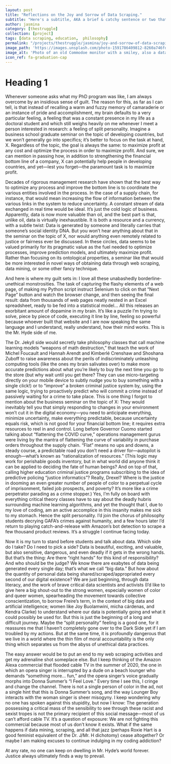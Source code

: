 ```yaml
---
layout: post
title: "Reflections on the Joy and Sorrow of Data Scraping."
subtitle: "Here's a subtitle, AKA a brief & catchy sentence or two that go below the title."
author: jasmina
category: [thestruggle]
collection: [project]
tags: [data scraping, education,  philosophy]
permalink: "/projects/thestruggle/jasmina/joy-and-sorrow-of-data-scraping"
image_path: 'https://images.unsplash.com/photo-1591786409812-8260a746fd1c?ixid=MXwxMjA3fDB8MHxwaG90by1wYWdlfHx8fGVufDB8fHw%3D&ixlib=rb-1.2.1&auto=format&fit=crop&w=1217&q=80'
image_alt: 'Photo of an old Commodoe monitor with a smiley, also a datasette and old insturctions.'
icon_ref: fa-graduation-cap
---
```



# Heading 1

Whenever someone asks what my PhD program was like, I am always overcome by an insidious sense of guilt. The reason for this, as far as I can tell, is that instead of recalling a warm and fuzzy memory of camaraderie or an instance of pride and accomplishment, my brain defaults to a very particular feeling, a feeling that was a constant presence in my life as a doctoral student and which still weighs heavily on me whenever I meet a person interested in research: a feeling of split personality.
Imagine a business school graduate seminar on the topic of developing countries, but we won’t generally go into specifics; it’s better to focus on the task at hand, X. Regardless of the topic, the goal is always the same: to maximize profit at any cost and optimize the process in order to maximize profit. And sure, we can mention in passing how, in addition to strengthening the financial bottom line of a company, X can potentially help people in developing countries, and yet—lest you forget—the paramount task is to maximize profit. 

Decades of rigorous management research have shown that the best way to optimize any process and improve the bottom line is to coordinate the various entities involved in the process. In the case of a supply chain, for instance, that would mean increasing the flow of information between the various links in the system to reduce uncertainty. A constant stream of data exchanged in real time would be ideal. It’s just the cold logic of business. Apparently, data is now more valuable than oil, and the best part is that, unlike oil, data is virtually inexhaustible. It is both a resource and a currency, with a subtle twist: Data is generated by someone and literally carries that someone’s social identity DNA. But you won’t hear anything about that in the seminar on the topic of X, nor would anything even remotely related to justice or fairness ever be discussed. In these circles, data seems to be valued primarily for its pragmatic value as the fuel needed to optimize processes, improve prediction models, and ultimately maximize profit. Rather than focusing on its ontological properties, a seminar like that would be more interested in novel ways of obtaining data through web scraping, data mining, or some other fancy technique.

And here is where my guilt sets in: I love all these unabashedly borderline-unethical monstrosities. The task of capturing the flashy elements of a web page, of making my Python script instruct Selenium to click on that “Next Page” button and watch the browser change, and then seeing the final result: data from thousands of web pages neatly nested in an Excel spreadsheet, ready to be fed into a statistical model… All this releases an exorbitant amount of dopamine in my brain. It’s like a puzzle I’m trying to solve, piece by piece of code, executing it line by line, feeling so powerful because whoever built that website and I are now speaking the same language and I understand, really understand, how their mind works. This is the Mr. Hyde side of me.

The Dr. Jekyll side would secretly take philosophy classes that call machine learning models “weapons of math destruction,” that teach the work of Michel Foucault and Hannah Arendt and Kimberlé Crenshaw and Shoshana Zuboff to raise awareness about the perils of indiscriminately unleashing computing tools (like the ones my brain salivates over) to make more accurate predictions about what you’re likely to buy the next time you go to the store (but why wait until you get there? They can use micro-targeting directly on your mobile device to subtly nudge you to buy something with a single click!) or to “improve” a broken criminal justice system by, using the same logic, trying to proactively predict who will commit a crime instead of passively waiting for a crime to take place. This is one thing I forgot to mention about the business seminar on the topic of X: They would inevitably tell you that simply responding to changes in your environment won’t cut it in the digital economy—you need to anticipate everything, minimize uncertainty, make everything predictable, because uncertainty equals risk, which is not good for your financial bottom line; it requires extra resources to reel in and control. Long before Governor Cuomo started talking about “flattening the COVID curve,” operations management gurus were living by the mantra of flattening the curve of variability in purchase orders throughout the supply chain. “Flat” means no ups and downs, a steady course, a predictable road you don’t need a driver for—autopilot is enough—what’s known as “rationalization of resources.” (This logic may work for perishable goods inventory, but in what world did anyone think it can be applied to deciding the fate of human beings? And on top of that, calling higher education criminal justice programs subscribing to the idea of predictive policing “justice informatics”? Really, Drexel? Where is the justice in dooming an even greater number of people of color to a perpetual cycle of imprisonment, failed job prospects, and poverty? It’s more like a crime perpetrator parading as a crime stopper.) Yes, I’m fully on board with everything critical theory classes have to say about the deadly hubris surrounding machine learning algorithms, and yet the thought that I, due to my love of coding, am an active accomplice in this insanity makes me sick to my stomach. Hence the split personality. I’d join the chorus of philosophy students decrying GAFA’s crimes against humanity, and a few hours later I’d return to playing catch-and-release with Amazon’s bot detection to scrape a few thousand product reviews. It’s a struggle I continue facing today.

Now it is my turn to stand before students and talk about data. Which side do I take? Do I need to pick a side? Data is beautiful, exciting, and valuable, but also sensitive, dangerous, and even deadly if it gets in the wrong hands. But that’s the thing: Are there “right hands” for this kind of responsibility? And who should be the judge? We know there are exabytes of data being generated every single day; that’s what we call “big data.” But how about the quantity of personal data being shared/scraped/appropriated every second of our digital existence? We are just beginning, through data literacy, and the work of brave critical data scientists and activists (I’d like to give here a big shout-out to the strong women, especially women of color and queer women, spearheading the movement towards collective conscientization, to borrow Freire’s term, in the context of big data and artificial intelligence; women like Joy Buolamwini, micha cárdenas, and Kendra Clarke) to understand where our data is potentially going and what it could possibly be used for. But this is just the beginning of a long and difficult journey. Maybe the “split personality” feeling is a good one, for it reassures me that I haven’t completely gone over to the Dark Side yet if I am troubled by my actions. But at the same time, it is profoundly dangerous that we live in a world where the thin film of moral accountability is the only thing which separates us from the abyss of unethical data practices. 

The easy answer would be to put an end to my web scraping activities and get my adrenaline shot someplace else. But I keep thinking of the Amazon Alexa commercial that flooded cable TV in the summer of 2020, the one in which an opera singer is interrupted by a dude on a beach lounger who demands “something more… fun,” and the opera singer’s voice gradually morphs into Donna Summer’s “I Feel Love.” Every time I see this, I cringe and change the channel. There is not a single person of color in the ad, not a single hint that this is Donna Summer’s song, and the way Lounger Boy interacts with the woman singer is sheer misogyny. I keep wondering why no one has spoken against this stupidity, but now I know: The generation possessing a critical mass of the sensibility to see through these racist and sexist tropes is not the primary recipient of this social message—most of us can’t afford cable TV. It’s a question of exposure: We are not fighting this commercial because most of us don’t know it exists. What if the same happens if data mining, scraping, and all that jazz (perhaps Roxie Hart is a good feminist equivalent of the Dr. J/Mr. H dichotomy) cease altogether? Or maybe I am making excuses to continue indulging in my coding addiction?

At any rate, no one can keep on dwelling in Mr. Hyde’s world forever. Justice always ultimately finds a way to prevail.
   



